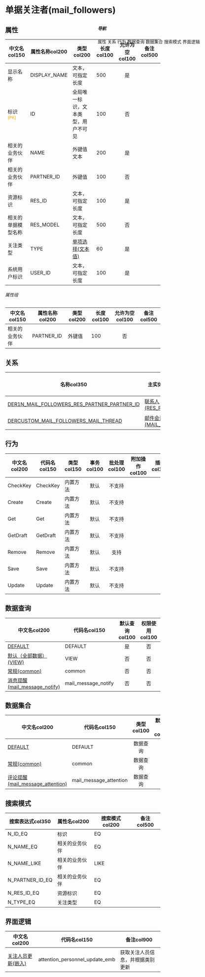 # 单据关注者(mail_followers)  <!-- {docsify-ignore-all} -->


## 属性
|    中文名col150 | 属性名称col200           | 类型col200     | 长度col100    |允许为空col100    |  备注col500  |
| --------   |------------| -----  | -----  | :----: | -------- |
|显示名称|DISPLAY_NAME|文本，可指定长度|500|是||
|标识<sup class="footnote-symbol"><font color=orange>[PK]</font></sup>|ID|全局唯一标识，文本类型，用户不可见|100|否||
|相关的业务伙伴|NAME|外键值文本|200|是||
|相关的业务伙伴|PARTNER_ID|外键值|100|否||
|资源标识|RES_ID|文本，可指定长度|100|是||
|相关的单据模型名称|RES_MODEL|文本，可指定长度|500|否||
|关注类型|TYPE|[单项选择(文本值)](index/dictionary_index#attention_type "关注类型")|60|是||
|系统用户标识|USER_ID|文本，可指定长度|100|是||


###### 属性组

<el-row>
<el-tabs v-model="show_field_group">

<el-tab-pane label="联系人标识" name="field_group_partner_id">

|    中文名col150 | 属性名称col200           | 类型col200     | 长度col100    |允许为空col100    |  备注col500  |
| --------   |------------| -----  | -----  | :----: | -------- |
|相关的业务伙伴|PARTNER_ID|外键值|100|否||

</el-tab-pane>

</el-tabs>
</el-row>

## 关系

<el-row>
<el-tabs v-model="show_der">
<el-tab-pane label="从关系" name="minor">

|  名称col350   | 主实体col200   | 关系类型col200   |    备注col500  |
| -------- |---------- |-----------|----- |
|[DER1N_MAIL_FOLLOWERS_RES_PARTNER_PARTNER_ID](der/DER1N_MAIL_FOLLOWERS_RES_PARTNER_PARTNER_ID)|[联系人(RES_PARTNER)](module/base/res_partner)|1:N关系||
|[DERCUSTOM_MAIL_FOLLOWERS_MAIL_THREAD](der/DERCUSTOM_MAIL_FOLLOWERS_MAIL_THREAD)|[邮件会话(MAIL_THREAD)](module/mail/mail_thread)|自定义关系||

</el-tab-pane>
</el-tabs>
</el-row>

## 行为
| 中文名col200    | 代码名col150    | 类型col150    | 事务col100   | 批处理col100   | 附加操作col100  | 插件col150    |  备注col300  |
| -------- |---------- |----------- |:----:|:----:|---------| ----- | ----- |
|CheckKey|CheckKey|内置方法|默认|不支持||||
|Create|Create|内置方法|默认|不支持||||
|Get|Get|内置方法|默认|不支持||||
|GetDraft|GetDraft|内置方法|默认|不支持||||
|Remove|Remove|内置方法|默认|支持||||
|Save|Save|内置方法|默认|不支持||||
|Update|Update|内置方法|默认|不支持||||

## 数据查询
| 中文名col200    | 代码名col150    | 默认查询col100 | 权限使用col100 | 自定义SQLcol100 |  备注col600|
| --------  | --------   | :----:  |:----:  | :----:  |----- |
|[DEFAULT](module/mail/mail_followers/query/Default)|DEFAULT|是|否 |否 ||
|[默认（全部数据）(VIEW)](module/mail/mail_followers/query/View)|VIEW|否|否 |否 ||
|[常规(common)](module/mail/mail_followers/query/common)|common|否|否 |否 ||
|[消息提醒(mail_message_notify)](module/mail/mail_followers/query/mail_message_notify)|mail_message_notify|否|否 |否 ||

## 数据集合
| 中文名col200  | 代码名col150  | 类型col100 | 默认集合col100 |   插件col200|   备注col500|
| --------  | --------   | :----:   | :----:   | ----- |----- |
|[DEFAULT](module/mail/mail_followers/dataset/Default)|DEFAULT|数据查询|是|||
|[常规(common)](module/mail/mail_followers/dataset/common)|common|数据查询|否|||
|[评论提醒(mail_message_attention)](module/mail/mail_followers/dataset/mail_message_attention)|mail_message_attention|数据查询|否|||

## 搜索模式
|   搜索表达式col350   |    属性名col200    |    搜索模式col200        |备注col500  |
| -------- |------------|------------|------|
|N_ID_EQ|标识|EQ||
|N_NAME_EQ|相关的业务伙伴|EQ||
|N_NAME_LIKE|相关的业务伙伴|LIKE||
|N_PARTNER_ID_EQ|相关的业务伙伴|EQ||
|N_RES_ID_EQ|资源标识|EQ||
|N_TYPE_EQ|关注类型|EQ||

## 界面逻辑
|  中文名col200 | 代码名col150 | 备注col900 |
| --------|--------|--------|
|[关注人员更新(嵌入)](module/mail/mail_followers/uilogic/attention_personnel_update_emb)|attention_personnel_update_emb|获取关注人员信息，并根据类别更新|

<div style="display: block; overflow: hidden; position: fixed; top: 140px; right: 100px;">

##### 导航
<el-anchor >
<el-anchor-link :href="`#/module/mail/mail_followers?id=属性`">
  属性
</el-anchor-link>
<el-anchor-link :href="`#/module/mail/mail_followers?id=关系`">
  关系
</el-anchor-link>
<el-anchor-link :href="`#/module/mail/mail_followers?id=行为`">
  行为
</el-anchor-link>
<el-anchor-link :href="`#/module/mail/mail_followers?id=数据查询`">
  数据查询
</el-anchor-link>
<el-anchor-link :href="`#/module/mail/mail_followers?id=数据集合`">
  数据集合
</el-anchor-link>
<el-anchor-link :href="`#/module/mail/mail_followers?id=搜索模式`">
  搜索模式
</el-anchor-link>
<el-anchor-link :href="`#/module/mail/mail_followers?id=界面逻辑`">
  界面逻辑
</el-anchor-link>
</el-anchor>
</div>

<script>
 const { createApp } = Vue
  createApp({
    data() {
      return {
show_der:'minor',
show_field_group:'field_group_partner_id',

      }
    },
    methods: {
    }
  }).use(ElementPlus).mount('#app')
</script>